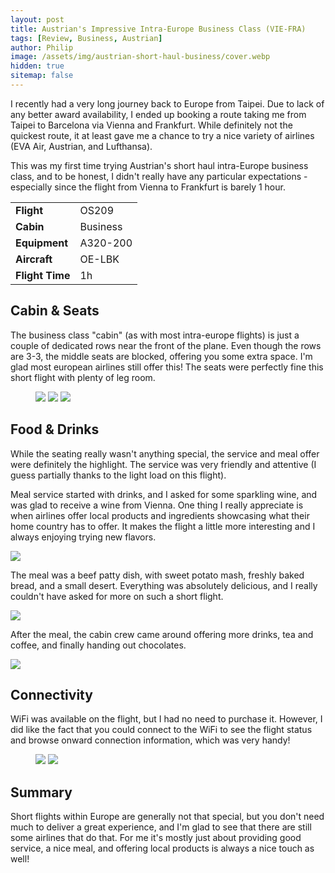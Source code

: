 ```yaml
---
layout: post
title: Austrian's Impressive Intra-Europe Business Class (VIE-FRA)
tags: [Review, Business, Austrian]
author: Philip
image: /assets/img/austrian-short-haul-business/cover.webp
hidden: true
sitemap: false
---
```


I recently had a very long journey back to Europe from Taipei. Due to lack of any better award availability, I ended up booking a route taking me from Taipei to Barcelona via Vienna and Frankfurt. While definitely not the quickest route, it at least gave me a chance to try a nice variety of airlines (EVA Air, Austrian, and Lufthansa).

This was my first time trying Austrian's short haul intra-Europe business class, and to be honest, I didn't really have any particular expectations - especially since the flight from Vienna to Frankfurt is barely 1 hour.

<table>
<tr>
  <td><b>Flight</b></td>
  <td>OS209</td>
</tr>
<tr>
  <td><b>Cabin</b></td>
  <td>Business</td>
</tr>
<tr>
  <td><b>Equipment</b></td>
  <td>A320-200</td>
</tr>
<tr>
  <td><b>Aircraft</b></td>
  <td>OE-LBK</td>
</tr>
<tr>
  <td><b>Flight Time</b></td>
  <td>1h</td>
</tr>
</table>


## Cabin & Seats

The business class "cabin" (as with most intra-europe flights) is just a couple of dedicated rows near the front of the plane. Even though the rows are 3-3, the middle seats are blocked, offering you some extra space. I'm glad most european airlines still offer this! The seats were perfectly fine this short flight with plenty of leg room.

<figure>
<img src="/assets/img/austrian-short-haul-business/seat2.webp" class="half" />
<img src="/assets/img/austrian-short-haul-business/seat3.webp" class="half" />
<img src="/assets/img/austrian-short-haul-business/seat1.webp" />
</figure>

## Food & Drinks

While the seating really wasn't anything special, the service and meal offer were definitely the highlight. The service was very friendly and attentive (I guess partially thanks to the light load on this flight).

Meal service started with drinks, and I asked for some sparkling wine, and was glad to receive a wine from Vienna. One thing I really appreciate is when airlines offer local products and ingredients showcasing what their home country has to offer. It makes the flight a little more interesting and I always enjoying trying new flavors.

<img src="/assets/img/austrian-short-haul-business/drinks.webp" />

The meal was a beef patty dish, with sweet potato mash, freshly baked bread, and a small desert. Everything was absolutely delicious, and I really couldn't have asked for more on such a short flight.

<img src="/assets/img/austrian-short-haul-business/food.webp" />

After the meal, the cabin crew came around offering more drinks, tea and coffee, and finally handing out chocolates.

<img src="/assets/img/austrian-short-haul-business/chocolate.webp" />

## Connectivity

WiFi was available on the flight, but I had no need to purchase it. However, I did like the fact that you could connect to the WiFi to see the flight status and browse onward connection information, which was very handy!

<figure>
<img src="/assets/img/austrian-short-haul-business/app1.webp" class="half" />
<img src="/assets/img/austrian-short-haul-business/app2.webp" class="half" />
</figure>

## Summary

Short flights within Europe are generally not that special, but you don't need much to deliver a great experience, and I'm glad to see that there are still some airlines that do that. For me it's mostly just about providing good service, a nice meal, and offering local products is always a nice touch as well!


<script type="application/ld+json">
{
  "@context": "https://schema.org/", 
  "@type": "Product", 
  "name": "Austrian Airlines A320-200 Business Class",
  "image": "https://blog.awardfares.com/assets/img/austrian-short-haul-business/cover.webp",
  "description": "Austrian Airlines Business Class service on their A320-200 (intra-Europe short-haul)",
  "brand": {
    "@type": "Brand",
    "name": "Austrian Airlines"
  },
  "aggregateRating": {
    "@type": "AggregateRating",
    "ratingValue": "4.8",
    "bestRating": "5",
    "worstRating": "1",
    "ratingCount": "1",
    "reviewCount": "1"
  },
  "review": {
    "@type": "Review",
    "name": "Impressive Intra-Europe Business Class Service In 2023",
    "reviewBody": "This was my first time trying Austrian’s short-haul intra-Europe business class. Honestly, I had no particular expectations - especially since the flight from Vienna to Frankfurt is barely 1 hour. Short flights within Europe are generally not that special, but you don’t need much to deliver a great experience, and I’m glad to see that some airlines still do that. For me, it’s mostly just about providing good service and a nice meal, and offering local products is always a nice touch as well. Austrian provides a solid business class experience with great service onboard on short-haul flights.",
    "reviewRating": {
      "@type": "Rating",
      "ratingValue": "4.2",
      "bestRating": "5",
      "worstRating": "1"
    },
    "datePublished": "2023-05-24",
    "author": {"@type": "Person", "name": "Philip Bergqvist"},
    "publisher": {"@type": "Organization", "name": "AwardFares"}
  }
}
</script>
